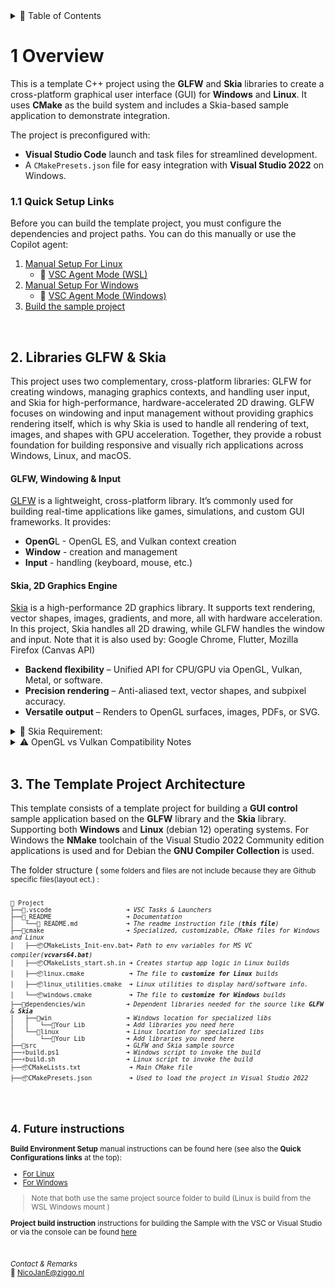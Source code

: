 <details>
<summary>📑 Table of Contents</summary>

- [1 Overview](#1-overview)
  - [1.1 Key Libraries Used](#11-key-libraries-used)
  - [1.2 Quick Setup Links](#12-quick-setup-links)
- [2 GLFW vs Skia](#2-glfw-vs-skia-roles-and-usage)
- [3 Template Project Architecture](#3-the-template-project-architecture)
- [4 Future Instructions](#4-future-instructions)

</details>



# 1 Overview

This is a template C++ project using the **GLFW** and **Skia** libraries to create a cross-platform graphical user interface (GUI) for **Windows** and **Linux**.  It uses **CMake** as the build system and includes a Skia-based sample application to demonstrate integration.

The project is preconfigured with:
- **Visual Studio Code** launch and task files for streamlined development.
- A `CMakePresets.json` file for easy integration with **Visual Studio 2022** on Windows.


### 1.1 Quick Setup Links

Before you can build the template project, you must configure the dependencies and project paths. You can do this manually or use the Copilot agent:
1. [Manual Setup For Linux](https://nicojane.github.io/WSL-Development-Stack-GLFW-Skia-CPP-Template/Howtos/setup_linux)
    - 💫 [VSC Agent Mode (WSL)](https://nicojane.github.io/WSL-Development-Stack-GLFW-Skia-CPP-Template/Howtos/VSC-AgentMode_lin)    
1. [Manual Setup For Windows](https://nicojane.github.io/WSL-Development-Stack-GLFW-Skia-CPP-Template/Howtos/setup_win)    
    - 💫 [VSC Agent Mode (Windows)](https://nicojane.github.io/WSL-Development-Stack-GLFW-Skia-CPP-Template/Howtos/VSC-AgentMode_win)    
1. [Build the sample project](https://nicojane.github.io/WSL-Development-Stack-GLFW-Skia-CPP-Template/Howtos/building_project)

<br>

## 2. Libraries GLFW & Skia
This project uses two complementary, cross-platform libraries: GLFW for creating windows, managing graphics contexts, and handling user input, and Skia for high-performance, hardware-accelerated 2D drawing. GLFW focuses on windowing and input management without providing graphics rendering itself, which is why Skia is used to handle all rendering of text, images, and shapes with GPU acceleration. Together, they provide a robust foundation for building responsive and visually rich applications across Windows, Linux, and macOS.

#### GLFW, Windowing & Input

[GLFW](https://www.glfw.org/) is a lightweight, cross-platform library. It’s commonly used for building real-time applications like games, simulations, and custom GUI frameworks. It provides:

- **OpenG**L - OpenGL ES, and Vulkan context creation
- **Window** - creation and management
- **Input** - handling (keyboard, mouse, etc.)



#### Skia, 2D Graphics Engine

[Skia](https://skia.org/) is a high-performance 2D graphics library. It supports text rendering, vector shapes, images, gradients, and more, all with hardware acceleration. In this project, Skia handles all 2D drawing, while GLFW handles the window and input. Note that it is also used by: Google Chrome, Flutter, Mozilla Firefox (Canvas API)

- **Backend flexibility** – Unified API for CPU/GPU via OpenGL, Vulkan, Metal, or software.
- **Precision rendering** – Anti-aliased text, vector shapes, and subpixel accuracy.
- **Versatile output** – Renders to OpenGL surfaces, images, PDFs, or SVG.

<details>
<summary> 🧰 Skia Requirement:  
</summary>

<br>

> ### **Skia** library requires:  
>
>&nbsp;&nbsp; 📚  Python 3  
>&nbsp;&nbsp; 📚  Git  
>&nbsp;&nbsp; 📚  Depot Tools  
>
>These are all installed automatically during the Windows and Linux setup procedures linked above.

</details>

<details>
<summary>⚠️ OpenGL vs Vulkan Compatibility Notes
</summary>

<br>

> ###  OpenGL or Vulkan
>
>Both GLFW and Skia support OpenGL or Vulkan, but they must be configured to use the same graphics API.
>
>For OpenGL, Skia uses classes like GrGLInterface, GrBackendRenderTarget, and GrDirectContext.  
>For Vulkan, Skia uses GrVkBackendContext and Vulkan-specific setup.  
>Skia’s API is mostly consistent across backends, so much of your drawing code stays the same, only the backend setup differs.
>
> **Choice**
>The sample in this project assumes you use OpenGL because it's simpler, mature, cross-platform, and well-supported by Skia and GLFW.
>
>**Converting**
>Converting from OpenGL to Vulkan in this project is doable with some effort; it mainly involves changing the graphics backend initialization and context management (GLFW). Skia’s drawing code remains unchanged.
>
>Supporting macOS is more challenging because Apple chose to not support Vulkan and instead reinvent the wheel with their own Metal API, making things harder for cross-platform developers.

</details>

<br>

## 3. The Template Project Architecture

This template consists of a template project for building a **GUI control** sample application based on the **GLFW** library and the **Skia** library. Supporting both **Windows**  and **Linux** (debian 12) operating systems. For Windows the **NMake** toolchain of the  Visual Studio 2022 Community edition applications is used and for Debian the **GNU Compiler Collection** is used.

The folder structure (<small> some folders and files are not include because they are Github specific files(layout ect.) :

<pre><code>
📁 Project  
├──📂.vscode                    ➜ <i>VSC Tasks & Launchers </i>
├──📂_README                    ➜ <i>Documentation </i>
│   └──🧾 README.md             ➜ <i>The readme instruction file (<b>this file</b>)</i>
├──📂cmake                      ➜ <i>Specialized, customizable, CMake files for Windows and Linux </i>
│   ├──📦CMakeLists_Init-env.bat➜ <i>Path to env variables for MS VC compiler(<b>vcvars64.bat</b>)</i>
│   ├──📦CMakeLists_start.sh.in ➜ <i>Creates startup app logic in Linux builds  </i>
│   ├──📦linux.cmake            ➜ <i>The file to <b>customize for Linux</b> builds  </i>
│   ├──📦linux_utilities.cmake  ➜ <i>Linux utilities to display hard/software info.  </i>
│   └──📦windows.cmake          ➜ <i>The file to <b>customize for Windows</b> builds  </i>
├──📂dependencies/win           ➜ <i>Dependent libraries needed for the source like <b>GLFW</b> & <b>Skia</b></i>
│   ├──📂win                    ➜ <i>Windows location for specialized libs </i>
│   │   └──📂Your Lib           ➜ <i>Add libraries you need here </i>
│   └──📂linux                  ➜ <i>Linux location for specialized libs </i>
│       └──📂Your Lib           ➜ <i>Add libraries you need here </i>
├──📂src                        ➜ <i>GLFW and Skia sample source</i>
├──⚡build.ps1                  ➜ <i>Windows script to invoke the build</i>
├──⚡build.sh                   ➜ <i>Linux script to invoke the build</i>
├──📦CMakeLists.txt             ➜ <i>Main CMake file</i>
├──📦CMakePresets.json          ➜ <i>Used to load the project in Visual Studio 2022</i>

</code></pre>

<br>

## 4. Future instructions

**Build Environment Setup** manual instructions can be found here (see also the **Quick Configurations links** at the top):

- [For Linux](https://nicojane.github.io/WSL-Development-Stack-GLFW-Skia-CPP-Template/Howtos/setup_linux)
- [For Windows](https://nicojane.github.io/WSL-Development-Stack-GLFW-Skia-CPP-Template/Howtos/setup_win)

>Note that both use the same project source folder to build (Linux is build from the WSL Windows mount )

**Project build instruction** instructions for building the Sample with the VSC or Visual Studio or via the console can be found [here](https://nicojane.github.io/WSL-Development-Stack-GLFW-Skia-CPP-Template/Howtos/building_project)

<br>


*Contact & Remarks*  
📧 NicoJanE@ziggo.nl
